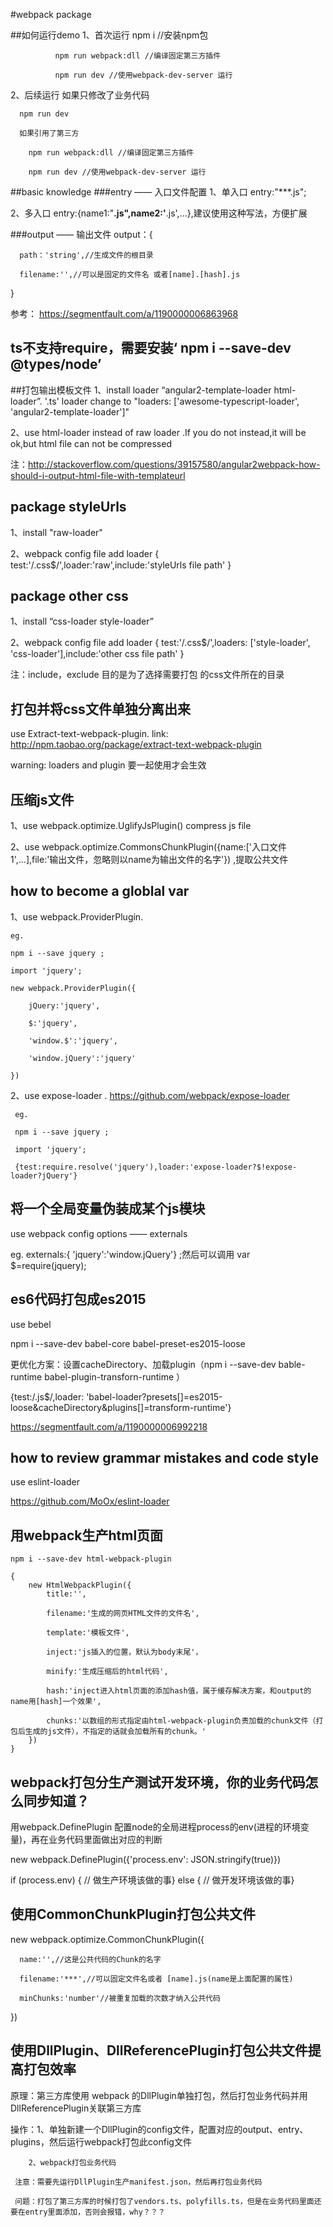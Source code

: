 #webpack package

##如何运行demo
   1、首次运行 npm i //安装npm包
              
              npm run webpack:dll //编译固定第三方插件

              npm run dev //使用webpack-dev-server 运行
   2、后续运行
      如果只修改了业务代码 
      
      npm run dev

      如果引用了第三方 

        npm run webpack:dll //编译固定第三方插件

        npm run dev //使用webpack-dev-server 运行

##basic knowledge
###entry —— 入口文件配置
 1、单入口 entry:"***.js";

 2、多入口 entry:{name1:"**.js",name2:'**.js',...},建议使用这种写法，方便扩展

###output —— 输出文件
  output：{

      path：'string',//生成文件的根目录 
      
      filename:'',//可以是固定的文件名 或者[name].[hash].js

  }

参考： https://segmentfault.com/a/1190000006863968

## ts不支持require，需要安装‘ npm i --save-dev @types/node’

##打包输出模板文件
 1、install loader “angular2-template-loader html-loader”. '.ts' loader change to "loaders: ['awesome-typescript-loader', 'angular2-template-loader']"
 
 2、use html-loader instead of raw loader .If you do not instead,it will be ok,but html file can not be compressed 
 
 注：http://stackoverflow.com/questions/39157580/angular2webpack-how-should-i-output-html-file-with-templateurl

## package styleUrls 
 1、install "raw-loader" 

 2、webpack config file add loader { test:'/\.css$/',loader:'raw',include:'styleUrls file path' } 

## package other css
 1、install “css-loader style-loader”
 
 2、webpack config file add loader { test:'/\.css$/',loaders: ['style-loader', 'css-loader'],include:'other css file path' }
 
 注：include，exclude 目的是为了选择需要打包 的css文件所在的目录
  
## 打包并将css文件单独分离出来
  use Extract-text-webpack-plugin.  link: http://npm.taobao.org/package/extract-text-webpack-plugin
  
  warning: loaders and plugin 要一起使用才会生效
  
## 压缩js文件
 1、use webpack.optimize.UglifyJsPlugin() compress js file

 2、use webpack.optimize.CommonsChunkPlugin({name:['入口文件1',...],file:'输出文件，忽略则以name为输出文件的名字'}) ,提取公共文件

## how to become a globlal var 
 1、use webpack.ProviderPlugin.
   
    eg.

    npm i --save jquery ;

    import 'jquery';

    new webpack.ProviderPlugin({

        jQuery:'jquery',
        
        $:'jquery',

        'window.$':'jquery',
        
        'window.jQuery':'jquery'
   
    })

  2、use expose-loader  . https://github.com/webpack/expose-loader
     
     eg.
    
     npm i --save jquery ;

     import 'jquery';

     {test:require.resolve('jquery'),loader:'expose-loader?$!expose-loader?jQuery'}


## 将一个全局变量伪装成某个js模块
   use webpack config options —— externals 

   eg. externals:{ 'jquery':'window.jQuery'} ;然后可以调用 var $=require(jquery);   

## es6代码打包成es2015
  use bebel 

  npm i --save-dev babel-core babel-preset-es2015-loose
  
  更优化方案：设置cacheDirectory、加载plugin（npm i --save-dev bable-runtime babel-plugin-transforn-runtime ）

  {test:/\.js$/,loader: 'babel-loader?presets[]=es2015-loose&cacheDirectory&plugins[]=transform-runtime'}

  https://segmentfault.com/a/1190000006992218

## how to review grammar mistakes and code style
   use eslint-loader

   https://github.com/MoOx/eslint-loader

## 用webpack生产html页面
    npm i --save-dev html-webpack-plugin

    {
        new HtmlWebpackPlugin({
            title:'',

            filename:'生成的网页HTML文件的文件名',

            template:'模板文件',

            inject:'js插入的位置，默认为body末尾'，

            minify:'生成压缩后的html代码',

            hash:'inject进入html页面的添加hash值，属于缓存解决方案，和output的name用[hash]一个效果',

            chunks:'以数组的形式指定由html-webpack-plugin负责加载的chunk文件（打包后生成的js文件），不指定的话就会加载所有的chunk。'
        })
    }

## webpack打包分生产测试开发环境，你的业务代码怎么同步知道？
  用webpack.DefinePlugin 配置node的全局进程process的env(进程的环境变量)，再在业务代码里面做出对应的判断

  new webpack.DefinePlugin({'process.env': JSON.stringify(true)})

  if (process.env) { // 做生产环境该做的事} else { // 做开发环境该做的事}

## 使用CommonChunkPlugin打包公共文件
  new webpack.optimize.CommonChunkPlugin({

      name:'',//这是公共代码的Chunk的名字

      filename:'***',//可以固定文件名或者 [name].js(name是上面配置的属性)

      minChunks:'number'//被重复加载的次数才纳入公共代码

  })

## 使用DllPlugin、DllReferencePlugin打包公共文件提高打包效率
  原理：第三方库使用 webpack 的DllPlugin单独打包，然后打包业务代码并用DllReferencePlugin关联第三方库
  
  操作：1、单独新建一个DllPlugin的config文件，配置对应的output、entry、plugins，然后运行webpack打包此config文件
        
        2、webpack打包业务代码

     注意：需要先运行DllPlugin生产manifest.json，然后再打包业务代码

     问题：打包了第三方库的时候打包了vendors.ts、polyfills.ts，但是在业务代码里面还要在entry里面添加，否则会报错，why？？？
